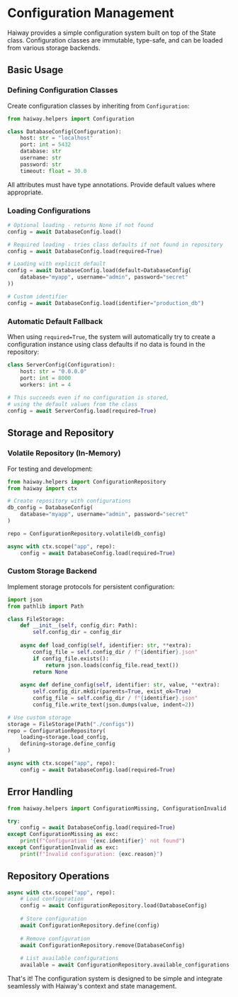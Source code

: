# Configuration Management

Haiway provides a simple configuration system built on top of the State class. Configuration classes are immutable, type-safe, and can be loaded from various storage backends.

## Basic Usage

### Defining Configuration Classes

Create configuration classes by inheriting from `Configuration`:

```python
from haiway.helpers import Configuration

class DatabaseConfig(Configuration):
    host: str = "localhost"
    port: int = 5432
    database: str
    username: str
    password: str
    timeout: float = 30.0
```

All attributes must have type annotations. Provide default values where appropriate.

### Loading Configurations

```python
# Optional loading - returns None if not found
config = await DatabaseConfig.load()

# Required loading - tries class defaults if not found in repository
config = await DatabaseConfig.load(required=True)

# Loading with explicit default
config = await DatabaseConfig.load(default=DatabaseConfig(
    database="myapp", username="admin", password="secret"
))

# Custom identifier
config = await DatabaseConfig.load(identifier="production_db")
```

### Automatic Default Fallback

When using `required=True`, the system will automatically try to create a configuration instance using class defaults if no data is found in the repository:

```python
class ServerConfig(Configuration):
    host: str = "0.0.0.0"
    port: int = 8000
    workers: int = 4
    
# This succeeds even if no configuration is stored,
# using the default values from the class
config = await ServerConfig.load(required=True)
```

## Storage and Repository

### Volatile Repository (In-Memory)

For testing and development:

```python
from haiway.helpers import ConfigurationRepository
from haiway import ctx

# Create repository with configurations
db_config = DatabaseConfig(
    database="myapp", username="admin", password="secret"
)

repo = ConfigurationRepository.volatile(db_config)

async with ctx.scope("app", repo):
    config = await DatabaseConfig.load(required=True)
```

### Custom Storage Backend

Implement storage protocols for persistent configuration:

```python
import json
from pathlib import Path

class FileStorage:
    def __init__(self, config_dir: Path):
        self.config_dir = config_dir
    
    async def load_config(self, identifier: str, **extra):
        config_file = self.config_dir / f"{identifier}.json"
        if config_file.exists():
            return json.loads(config_file.read_text())
        return None
    
    async def define_config(self, identifier: str, value, **extra):
        self.config_dir.mkdir(parents=True, exist_ok=True)
        config_file = self.config_dir / f"{identifier}.json"
        config_file.write_text(json.dumps(value, indent=2))

# Use custom storage
storage = FileStorage(Path("./configs"))
repo = ConfigurationRepository(
    loading=storage.load_config,
    defining=storage.define_config
)

async with ctx.scope("app", repo):
    config = await DatabaseConfig.load(required=True)
```

## Error Handling

```python
from haiway.helpers import ConfigurationMissing, ConfigurationInvalid

try:
    config = await DatabaseConfig.load(required=True)
except ConfigurationMissing as exc:
    print(f"Configuration '{exc.identifier}' not found")
except ConfigurationInvalid as exc:
    print(f"Invalid configuration: {exc.reason}")
```

## Repository Operations

```python
async with ctx.scope("app", repo):
    # Load configuration
    config = await ConfigurationRepository.load(DatabaseConfig)
    
    # Store configuration
    await ConfigurationRepository.define(config)
    
    # Remove configuration
    await ConfigurationRepository.remove(DatabaseConfig)
    
    # List available configurations
    available = await ConfigurationRepository.available_configurations()
```

That's it! The configuration system is designed to be simple and integrate seamlessly with Haiway's context and state management.